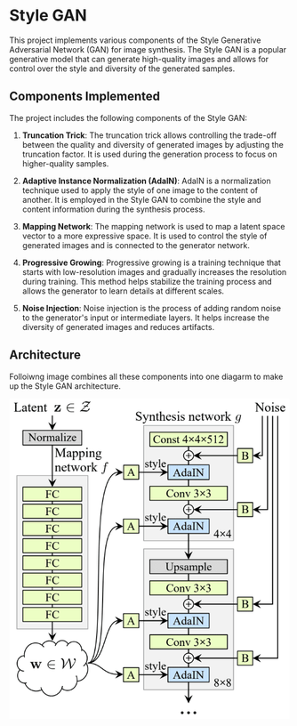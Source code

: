 # Style GAN 

This project implements various components of the Style Generative Adversarial Network (GAN) for image synthesis. The Style GAN is a popular generative model that can generate high-quality images and allows for control over the style and diversity of the generated samples.

## Components Implemented

The project includes the following components of the Style GAN:

1. **Truncation Trick**: The truncation trick allows controlling the trade-off between the quality and diversity of generated images by adjusting the truncation factor. It is used during the generation process to focus on higher-quality samples.

2. **Adaptive Instance Normalization (AdaIN)**: AdaIN is a normalization technique used to apply the style of one image to the content of another. It is employed in the Style GAN to combine the style and content information during the synthesis process.

3. **Mapping Network**: The mapping network is used to map a latent space vector to a more expressive space. It is used to control the style of generated images and is connected to the generator network.

4. **Progressive Growing**: Progressive growing is a training technique that starts with low-resolution images and gradually increases the resolution during training. This method helps stabilize the training process and allows the generator to learn details at different scales.

5. **Noise Injection**: Noise injection is the process of adding random noise to the generator's input or intermediate layers. It helps increase the diversity of generated images and reduces artifacts.


## Architecture

Folloiwng image combines all these components into one diagarm to make up the Style GAN architecture.

![Style GAN](style.png)

